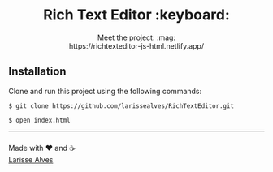 <h1 align="center"><strong> Rich Text Editor :keyboard: </strong></h1>
<p align="center">Meet the project: :mag:<br> https://richtexteditor-js-html.netlify.app/ </p>

## Installation
Clone and run this project using the following commands:
```
$ git clone https://github.com/larissealves/RichTextEditor.git

$ open index.html 

```
---

###
Made with :heart: and :coffee:	<br>
<a href="https://www.linkedin.com/in/larissealves/"> Larisse Alves </a>
